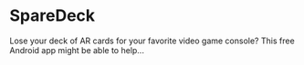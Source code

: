 SpareDeck
=========

Lose your deck of AR cards for your favorite video game console? This free Android app might be able to help...
